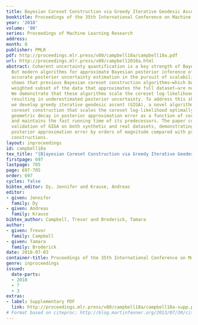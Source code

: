 ```yaml
---
title: Bayesian Coreset Construction via Greedy Iterative Geodesic Ascent
booktitle: Proceedings of the 35th International Conference on Machine Learning
year: '2018'
volume: '80'
series: Proceedings of Machine Learning Research
address: 
month: 0
publisher: PMLR
pdf: http://proceedings.mlr.press/v80/campbell18a/campbell18a.pdf
url: http://proceedings.mlr.press/v80/campbell2018a.html
abstract: Coherent uncertainty quantification is a key strength of Bayesian methods.
  But modern algorithms for approximate Bayesian posterior inference often sacrifice
  accurate posterior uncertainty estimation in the pursuit of scalability. This work
  shows that previous Bayesian coreset construction algorithms—which build a small,
  weighted subset of the data that approximates the full dataset—are no exception.
  We demonstrate that these algorithms scale the coreset log-likelihood suboptimally,
  resulting in underestimated posterior uncertainty. To address this shortcoming,
  we develop greedy iterative geodesic ascent (GIGA), a novel algorithm for Bayesian
  coreset construction that scales the coreset log-likelihood optimally. GIGA provides
  geometric decay in posterior approximation error as a function of coreset size,
  and maintains the fast running time of its predecessors. The paper concludes with
  validation of GIGA on both synthetic and real datasets, demonstrating that it reduces
  posterior approximation error by orders of magnitude compared with previous coreset
  constructions.
layout: inproceedings
id: campbell18a
tex_title: "{B}ayesian Coreset Construction via Greedy Iterative Geodesic Ascent"
firstpage: 697
lastpage: 705
page: 697-705
order: 697
cycles: false
bibtex_editor: Dy, Jennifer and Krause, Andreas
editor:
- given: Jennifer
  family: Dy
- given: Andreas
  family: Krause
bibtex_author: Campbell, Trevor and Broderick, Tamara
author:
- given: Trevor
  family: Campbell
- given: Tamara
  family: Broderick
date: 2018-07-03
container-title: Proceedings of the 35th International Conference on Machine Learning
genre: inproceedings
issued:
  date-parts:
  - 2018
  - 7
  - 3
extras:
- label: Supplementary PDF
  link: http://proceedings.mlr.press/v80/campbell18a/campbell18a-supp.pdf
# Format based on citeproc: http://blog.martinfenner.org/2013/07/30/citeproc-yaml-for-bibliographies/
---
```

